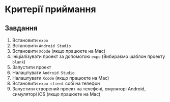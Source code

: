 # Критерії приймання
## Завдання​
1. Встановити `expo`
2. Встановити `Android Studio`
3. Встановити `Xcode` (якщо працюєте на Mac)
4. Ініціалізувати проект за допомогою `expo` (Вибираємо шаблон проекту `blank`)
5. Запустити проект
6. Налаштувати `Android Studio`
7. Налаштувати `Xcode` (якщо працюєте на Mac)
8. Встановити `expo client` собі на телефон
9. Запустити створений проект на телефоні, емуляторі Android, симуляторі iOS (якщо працюєте на Mac)
